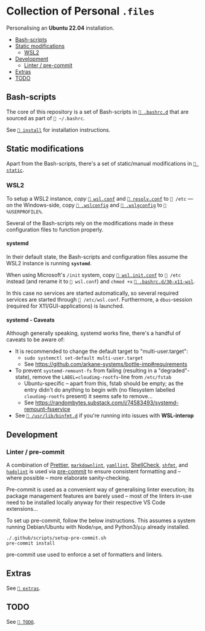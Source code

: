 # Collection of Personal `.files`

Personalising an **Ubuntu 22.04** installation.

- [Bash-scripts](#bash-scripts)
- [Static modifications](#static-modifications)
  - [WSL2](#wsl2)
- [Development](#development)
  - [Linter / pre-commit](#linter--pre-commit)
- [Extras](#extras)
- [TODO](#todo)

## Bash-scripts

The core of this repository is a set of Bash-scripts in
[`📂 .bashrc.d`](./.bashrc.d/) that are sourced as part of `📄 ~/.bashrc`.

See [`📂 install`](./install/README.md) for installation instructions.

## Static modifications

Apart from the Bash-scripts, there's a set of static/manual modifications in
[`📂 static`](./static/README.md).

### WSL2

To setup a WSL2 instance, _copy_ [`📄 wsl.conf`](./static/linux/etc/wsl.conf)
and [`📄 resolv.conf`](./static/linux/etc/resolv.conf) to `📂 /etc` — on the
Windows-side, copy [`📄 .wslconfig`](./static/windows/.wslconfig) and
[`📄 .wslgconfig`](./static/windows/.wslgconfig) to `📂 %USERPROFILE%`.

Several of the Bash-scripts rely on the modifications made in these
configuration files to function properly.

#### systemd

In their default state, the Bash-scripts and configuration files assume the WSL2
instance is running **`systemd`**.

When using Microsoft's `/init` system, copy
[`📄 wsl.init.conf`](./static/linux/etc/wsl.init.conf) to `📂 /etc` instead (and
rename it to `📄 wsl.conf`) and `chmod +x`
[`📄 .bashrc.d/30-x11-wsl`](./.bashrc.d/30-x11-wsl).

In this case no services are started automatically, so several required services
are started through `📄 /etc/wsl.conf`. Furthermore, a `dbus`-session (required
for X11/GUI-applications) is launched.

#### systemd - Caveats

Although generally speaking, systemd works fine, there's a handful of caveats to
be aware of:

- It is recommended to change the default target to "multi-user.target":
  - `sudo systemctl set-default multi-user.target`
  - See <https://github.com/arkane-systems/bottle-imp#requirements>
- To prevent `systemd-remount-fs` from failing (resulting in a
  "degraded"-state), remove the `LABEL=cloudimg-rootfs`-line from `/etc/fstab`
  - Ubuntu-specific – apart from this, fstab should be empty; as the entry
    didn't do anything to begin with (no filesystem labelled `cloudimg-rootfs`
    present) it seems safe to remove...
  - See <https://randombytes.substack.com/i/74583493/systemd-remount-fsservice>
- See [`📂 /usr/lib/binfmt.d`](static/linux/usr/lib/binfmt.d/README.md) if
  you're running into issues with **WSL-interop**

## Development

### Linter / pre-commit

A combination of [Prettier](https://prettier.io/),
[`markdownlint`](https://github.com/igorshubovych/markdownlint-cli),
[`yamllint`](https://github.com/adrienverge/yamllint),
[ShellCheck](https://www.shellcheck.net/),
[`shfmt`](https://github.com/mvdan/sh), and
[`hadolint`](https://github.com/hadolint/hadolint) is used via
[pre-commit](https://pre-commit.com/) to ensure consistent formatting and –
where possible – more elaborate sanity-checking.

Pre-commit is used as a convenient way of generalising linter execution; its
package management features are barely used – most of the linters in-use need to
be installed locally anyway for their respective VS Code extensions...

To set up pre-commit, follow the below instructions. This assumes a system
running Debian/Ubuntu with Node/`npm`, and Python3/`pip` already installed.

```shell
./.github/scripts/setup-pre-commit.sh
pre-commit install
```

pre-commit use used to enforce a set of formatters and linters.

## Extras

See [`📂 extras`](./extras/README.md).

## TODO

See [`📄 TODO`](./TODO).
